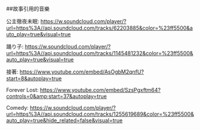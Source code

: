 ##故事引用的音樂

公主徹夜未眠: https://w.soundcloud.com/player/?url=https%3A//api.soundcloud.com/tracks/62203885&color=%23ff5500&auto_play=true&visual=true

踊り子: https://w.soundcloud.com/player/?url=https%3A//api.soundcloud.com/tracks/1145481232&color=%23ff5500&auto_play=true&visual=true

接著: https://www.youtube.com/embed/AsOgbM2qnfU?start=8&autoplay=true

Forever Lost: https://www.youtube.com/embed/SzsPgxftm64?controls=0&amp;start=37&autoplay=true

Comedy: https://w.soundcloud.com/player/?url=https%3A//api.soundcloud.com/tracks/1255619689&color=%23ff5500&auto_play=true&hide_related=false&visual=true
